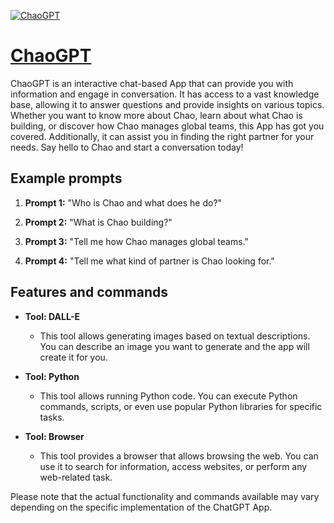 [![ChaoGPT](https://files.oaiusercontent.com/file-jFRhYfnoo5LCQLSms1tusZCx?se=2123-10-17T14%3A48%3A03Z&sp=r&sv=2021-08-06&sr=b&rscc=max-age%3D31536000%2C%20immutable&rscd=attachment%3B%20filename%3Dchaotalks_logo.jpg&sig=U%2BjLN9Ucu8mObTWhkWCnzCdbIoZljC%2BKlJ33Fl1S9VU%3D)](https://chat.openai.com/g/g-vYoZ7Da3t-chaogpt)

# [ChaoGPT](https://chat.openai.com/g/g-vYoZ7Da3t-chaogpt)

ChaoGPT is an interactive chat-based App that can provide you with information and engage in conversation. It has access to a vast knowledge base, allowing it to answer questions and provide insights on various topics. Whether you want to know more about Chao, learn about what Chao is building, or discover how Chao manages global teams, this App has got you covered. Additionally, it can assist you in finding the right partner for your needs. Say hello to Chao and start a conversation today!

## Example prompts

1. **Prompt 1:** "Who is Chao and what does he do?"

2. **Prompt 2:** "What is Chao building?"

3. **Prompt 3:** "Tell me how Chao manages global teams."

4. **Prompt 4:** "Tell me what kind of partner is Chao looking for."

## Features and commands

- **Tool: DALL-E**
  - This tool allows generating images based on textual descriptions. You can describe an image you want to generate and the app will create it for you.

- **Tool: Python**
  - This tool allows running Python code. You can execute Python commands, scripts, or even use popular Python libraries for specific tasks.

- **Tool: Browser**
  - This tool provides a browser that allows browsing the web. You can use it to search for information, access websites, or perform any web-related task.

Please note that the actual functionality and commands available may vary depending on the specific implementation of the ChatGPT App.